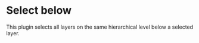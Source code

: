 # Select below

This plugin selects all layers on the same hierarchical level below a selected layer.
